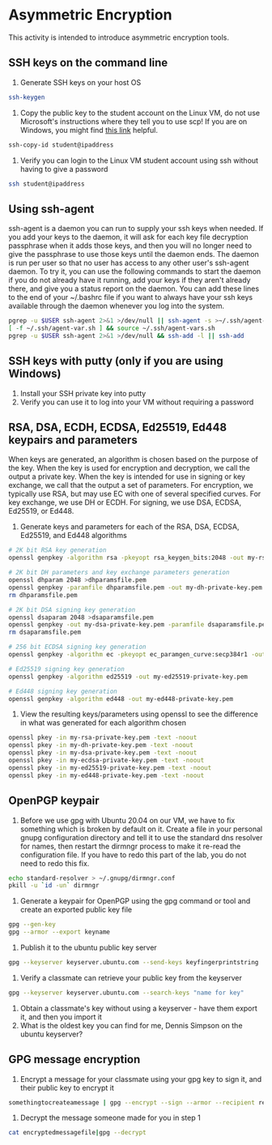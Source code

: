 # Asymmetric Encryption
This activity is intended to introduce asymmetric encryption tools.

## SSH keys on the command line
1. Generate SSH keys on your host OS
```bash
ssh-keygen
```
1. Copy the public key to the student account on the Linux VM, do not use Microsoft's instructions where they tell you to use scp! If you are on Windows, you might find [this link](https://www.chrisjhart.com/Windows-10-ssh-copy-id/) helpful.
```bash
ssh-copy-id student@ipaddress
```
1. Verify you can login to the Linux VM student account using ssh without having to give a password
```bash
ssh student@ipaddress
```

## Using ssh-agent
ssh-agent is a daemon you can run to supply your ssh keys when needed. If you add your keys to the daemon, it will ask for each key file decryption passphrase when it adds those keys, and then you will no longer need to give the passphrase to use those keys until the daemon ends. The daemon is run per user so that no user has access to any other user's ssh-agent daemon. To try it, you can use the following commands to start the daemon if you do not already have it running, add your keys if they aren't already there, and give you a status report on the daemon. You can add these lines to the end of your ~/.bashrc file if you want to always have your ssh keys available through the daemon whenever you log into the system.
```bash
pgrep -u $USER ssh-agent 2>&1 >/dev/null || ssh-agent -s >~/.ssh/agent-vars.sh
[ -f ~/.ssh/agent-var.sh ] && source ~/.ssh/agent-vars.sh
pgrep -u $USER ssh-agent 2>&1 >/dev/null && ssh-add -l || ssh-add
```

## SSH keys with putty (only if you are using Windows)
1. Install your SSH private key into putty
1. Verify you can use it to log into your VM without requiring a password

## RSA, DSA, ECDH, ECDSA, Ed25519, Ed448 keypairs and parameters
When keys are generated, an algorithm is chosen based on the purpose of the key. When the key is used for encryption and decryption, we call the output a private key. When the key is intended for use in signing or key exchange, we call that the output a set of parameters. For encryption, we typically use RSA, but may use EC with one of several specified curves. For key exchange, we use DH or ECDH. For signing, we use DSA, ECDSA, Ed25519, or Ed448.

1. Generate keys and parameters for each of the RSA, DSA, ECDSA, Ed25519, and Ed448 algorithms

```bash
# 2K bit RSA key generation
openssl genpkey -algorithm rsa -pkeyopt rsa_keygen_bits:2048 -out my-rsa-private-key.pem

# 2K bit DH parameters and key exchange parameters generation
openssl dhparam 2048 >dhparamsfile.pem
openssl genpkey -paramfile dhparamsfile.pem -out my-dh-private-key.pem
rm dhparamsfile.pem

# 2K bit DSA signing key generation
openssl dsaparam 2048 >dsaparamsfile.pem
openssl genpkey -out my-dsa-private-key.pem -paramfile dsaparamsfile.pem
rm dsaparamsfile.pem

# 256 bit ECDSA signing key generation
openssl genpkey -algorithm ec -pkeyopt ec_paramgen_curve:secp384r1 -out my-ecdsa-private-key.pem

# Ed25519 signing key generation
openssl genpkey -algorithm ed25519 -out my-ed25519-private-key.pem

# Ed448 signing key generation
openssl genpkey -algorithm ed448 -out my-ed448-private-key.pem
```

1. View the resulting keys/parameters using openssl to see the difference in what was generated for each algorithm chosen

```bash
openssl pkey -in my-rsa-private-key.pem -text -noout
openssl pkey -in my-dh-private-key.pem -text -noout
openssl pkey -in my-dsa-private-key.pem -text -noout
openssl pkey -in my-ecdsa-private-key.pem -text -noout
openssl pkey -in my-ed25519-private-key.pem -text -noout
openssl pkey -in my-ed448-private-key.pem -text -noout
```

## OpenPGP keypair

1. Before we use gpg with Ubuntu 20.04 on our VM, we have to fix something which is broken by default on it. Create a file in your personal gnupg configuration directory and tell it to use the standard dns resolver for names, then restart the dirmngr process to make it re-read the configuration file. If you have to redo this part of the lab, you do not need to redo this fix.

```bash
echo standard-resolver > ~/.gnupg/dirmngr.conf
pkill -u `id -un` dirmngr
```

1. Generate a keypair for OpenPGP using the gpg command or tool and create an exported public key file

```bash
gpg --gen-key
gpg --armor --export keyname
```

1. Publish it to the ubuntu public key server

```bash
gpg --keyserver keyserver.ubuntu.com --send-keys keyfingerprintstring
```

1. Verify a classmate can retrieve your public key from the keyserver

```bash
gpg --keyserver keyserver.ubuntu.com --search-keys "name for key"
```

1. Obtain a classmate's key without using a keyserver - have them export it, and then you import it
1. What is the oldest key you can find for me, Dennis Simpson on the ubuntu keyserver?

## GPG message encryption
1. Encrypt a message for your classmate using your gpg key to sign it, and their public key to encrypt it

```bash
somethingtocreateamessage | gpg --encrypt --sign --armor --recipient recipientid >gpg-encrypted-message-for-recipientid
```

1. Decrypt the message someone made for you in step 1

```bash
cat encryptedmessagefile|gpg --decrypt
```
